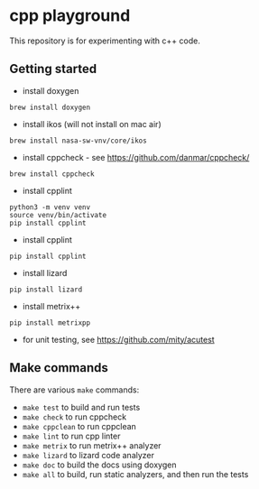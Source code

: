 # cpp playground

This repository is for experimenting with c++ code.

## Getting started

* install doxygen

`brew install doxygen`

* install ikos (will not install on mac air)

`brew install nasa-sw-vnv/core/ikos`


* install cppcheck - see https://github.com/danmar/cppcheck/

`brew install cppcheck`


* install cpplint

```
python3 -m venv venv
source venv/bin/activate
pip install cpplint
```

* install cpplint

```
pip install cpplint
```

* install lizard

```
pip install lizard
```

* install metrix++

```
pip install metrixpp
```



* for unit testing, see https://github.com/mity/acutest


## Make commands

There are various `make` commands:

* `make test` to build and run tests
* `make check` to run cppcheck
* `make cppclean` to run cppclean
* `make lint` to run cpp linter
* `make metrix` to run metrix++ analyzer
* `make lizard` to lizard code analyzer
* `make doc` to build the docs using doxygen
* `make all` to build, run static analyzers, and then run the tests

